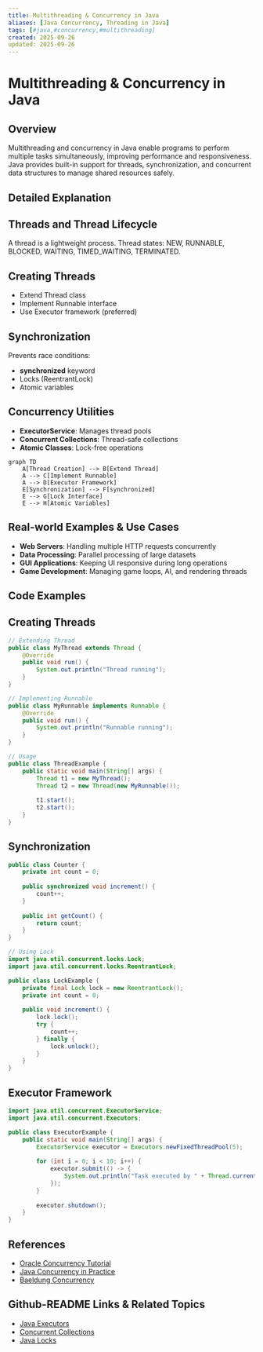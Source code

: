 ```yaml
---
title: Multithreading & Concurrency in Java
aliases: [Java Concurrency, Threading in Java]
tags: [#java,#concurrency,#multithreading]
created: 2025-09-26
updated: 2025-09-26
---
```


# Multithreading & Concurrency in Java

## Overview

Multithreading and concurrency in Java enable programs to perform multiple tasks simultaneously, improving performance and responsiveness. Java provides built-in support for threads, synchronization, and concurrent data structures to manage shared resources safely.

## Detailed Explanation

## Threads and Thread Lifecycle

A thread is a lightweight process. Thread states: NEW, RUNNABLE, BLOCKED, WAITING, TIMED_WAITING, TERMINATED.

## Creating Threads

- Extend Thread class
- Implement Runnable interface
- Use Executor framework (preferred)

## Synchronization

Prevents race conditions:

- **synchronized** keyword
- Locks (ReentrantLock)
- Atomic variables

## Concurrency Utilities

- **ExecutorService**: Manages thread pools
- **Concurrent Collections**: Thread-safe collections
- **Atomic Classes**: Lock-free operations

```mermaid
graph TD
    A[Thread Creation] --> B[Extend Thread]
    A --> C[Implement Runnable]
    A --> D[Executor Framework]
    E[Synchronization] --> F[synchronized]
    E --> G[Lock Interface]
    E --> H[Atomic Variables]
```

## Real-world Examples & Use Cases

- **Web Servers**: Handling multiple HTTP requests concurrently
- **Data Processing**: Parallel processing of large datasets
- **GUI Applications**: Keeping UI responsive during long operations
- **Game Development**: Managing game loops, AI, and rendering threads

## Code Examples

## Creating Threads

```java
// Extending Thread
public class MyThread extends Thread {
    @Override
    public void run() {
        System.out.println("Thread running");
    }
}

// Implementing Runnable
public class MyRunnable implements Runnable {
    @Override
    public void run() {
        System.out.println("Runnable running");
    }
}

// Usage
public class ThreadExample {
    public static void main(String[] args) {
        Thread t1 = new MyThread();
        Thread t2 = new Thread(new MyRunnable());
        
        t1.start();
        t2.start();
    }
}
```

## Synchronization

```java
public class Counter {
    private int count = 0;
    
    public synchronized void increment() {
        count++;
    }
    
    public int getCount() {
        return count;
    }
}

// Using Lock
import java.util.concurrent.locks.Lock;
import java.util.concurrent.locks.ReentrantLock;

public class LockExample {
    private final Lock lock = new ReentrantLock();
    private int count = 0;
    
    public void increment() {
        lock.lock();
        try {
            count++;
        } finally {
            lock.unlock();
        }
    }
}
```

## Executor Framework

```java
import java.util.concurrent.ExecutorService;
import java.util.concurrent.Executors;

public class ExecutorExample {
    public static void main(String[] args) {
        ExecutorService executor = Executors.newFixedThreadPool(5);
        
        for (int i = 0; i < 10; i++) {
            executor.submit(() -> {
                System.out.println("Task executed by " + Thread.currentThread().getName());
            });
        }
        
        executor.shutdown();
    }
}
```

## References

- [Oracle Concurrency Tutorial](https://docs.oracle.com/javase/tutorial/essential/concurrency/)
- [Java Concurrency in Practice](https://jcip.net/)
- [Baeldung Concurrency](https://www.baeldung.com/java-concurrency)

## Github-README Links & Related Topics

- [Java Executors](../java-executorservice/)
- [Concurrent Collections](../concurrent-collections/)
- [Java Locks](../java-reentrantlock/)
